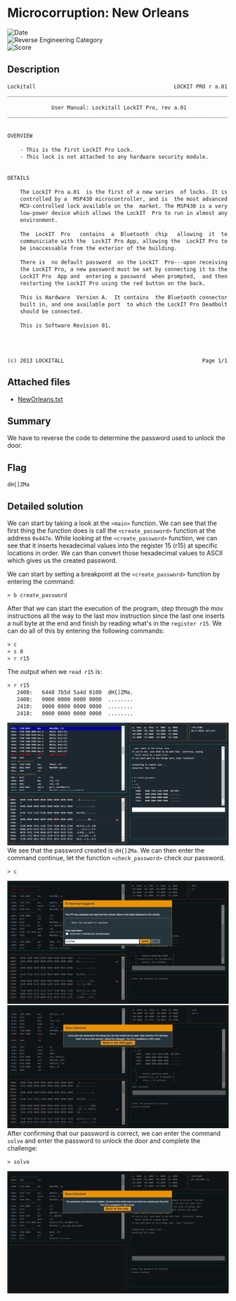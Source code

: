 
# Microcorruption: New Orleans
![Date](https://img.shields.io/badge/Date-July%2020th%202021-brightgreen)  
![Reverse Engineering Category](https://img.shields.io/badge/Category-Reverse_Engineering-lightgrey.svg)\
![Score](https://img.shields.io/badge/Score-10-blue.svg)

## Description
```
Lockitall                                            LOCKIT PRO r a.01
______________________________________________________________________

              User Manual: Lockitall LockIT Pro, rev a.01              
______________________________________________________________________


OVERVIEW

    - This is the first LockIT Pro Lock.
    - This lock is not attached to any hardware security module.


DETAILS

    The LockIT Pro a.01  is the first of a new series  of locks. It is
    controlled by a  MSP430 microcontroller, and is  the most advanced
    MCU-controlled lock available on the  market. The MSP430 is a very
    low-power device which allows the LockIT  Pro to run in almost any
    environment.

    The  LockIT  Pro   contains  a  Bluetooth  chip   allowing  it  to
    communiciate with the  LockIT Pro App, allowing the  LockIT Pro to
    be inaccessable from the exterior of the building.

    There is  no default password  on the LockIT  Pro---upon receiving
    the LockIT Pro, a new password must be set by connecting it to the
    LockIT Pro  App and  entering a password  when prompted,  and then
    restarting the LockIT Pro using the red button on the back.
    
    This is Hardware  Version A.  It contains  the Bluetooth connector
    built in, and one available port  to which the LockIT Pro Deadbolt
    should be connected.

    This is Software Revision 01.

    


(c) 2013 LOCKITALL                                            Page 1/1
```

## Attached files
- [NewOrleans.txt](NewOrleans.txt)

## Summary
We have to reverse the code to determine the password used to unlock the door.

## Flag
```
dH{]ZMa
```

## Detailed solution
We can start by taking a look at the `<main>` function. We can see that the first thing the function does is call the `<create_password>` function at the address `0x447e`. While looking at the `<create_password>` function, we can see that it inserts hexadecimal values into the register 15 (r15) at specific locations in order. We can than convert those hexadecimal values to ASCII which gives us the created password.

We can start by setting a breakpoint at the `<create_password>` function by entering the command:
```
> b create_password
```

After that we can start the execution of the program, step through the mov instructions all the way to the last mov instruction since the last one inserts a null byte at the end and finish by reading what's in the `register r15`. We can do all of this by entering the following commands:
```
> c
> s 8
> r r15
```

The output when we `read r15` is:
```
> r r15
   2400:   6448 7b5d 5a4d 6100  dH{]ZMa.
   2408:   0000 0000 0000 0000  ........
   2410:   0000 0000 0000 0000  ........
   2418:   0000 0000 0000 0000  ........
```
![Image 1](images/NewOrleans-1.PNG)
We see that the password created is `dH{]ZMa`. We can then enter the command continue, let the function `<check_password>` check our password.
```
> c
```
![Image 2](images/NewOrleans-2.PNG)
![Image 3](images/NewOrleans-3.PNG)
After confirming that our password is correct, we can enter the command `solve` and enter the password to unlock the door and complete the challenge:
```
> solve
```
![Image 4](images/NewOrleans-4.PNG)